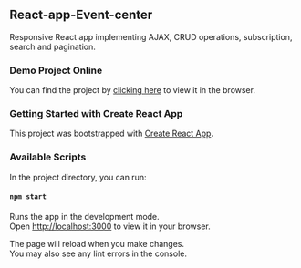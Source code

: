 ## React-app-Event-center

Responsive React app implementing AJAX, CRUD operations, subscription, search and pagination.

### Demo Project Online
You can find the project by [clicking here]( https://event-center-eb631.web.app) to view it in the browser.

### Getting Started with Create React App

This project was bootstrapped with [Create React App](https://github.com/facebook/create-react-app).

### Available Scripts

In the project directory, you can run:

#### `npm start`

Runs the app in the development mode.\
Open [http://localhost:3000](http://localhost:3000) to view it in your browser.

The page will reload when you make changes.\
You may also see any lint errors in the console.

